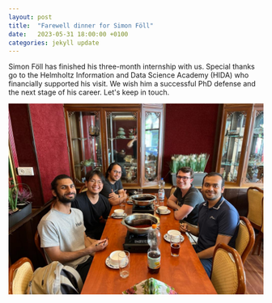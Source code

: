 ```yaml
---
layout: post
title:  "Farewell dinner for Simon Föll"
date:   2023-05-31 18:00:00 +0100
categories: jekyll update
---
```

Simon Föll has finished his three-month internship with us. Special thanks go to the Helmholtz Information and Data Science Academy (HIDA) who financially supported his visit. We wish him a successful PhD defense and the next stage of his career. Let's keep in touch.

![A farewell dinner for Simon Föll](/assets/img/farewell-dinner-simon-foell.jpeg)
